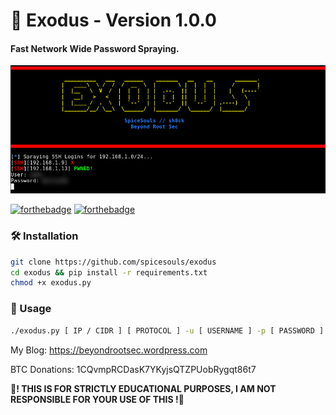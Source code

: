 # 🔑 Exodus - Version 1.0.0
#### Fast Network Wide Password Spraying.
![](exodus.png)

[![forthebadge](https://forthebadge.com/images/badges/made-with-python.svg)](https://forthebadge.com)
[![forthebadge](https://forthebadge.com/images/badges/built-with-love.svg)](https://forthebadge.com)

### 🛠 Installation

```sh
git clone https://github.com/spicesouls/exodus
cd exodus && pip install -r requirements.txt
chmod +x exodus.py
```

### 📃 Usage

```sh
./exodus.py [ IP / CIDR ] [ PROTOCOL ] -u [ USERNAME ] -p [ PASSWORD ] -t [ THREADS ]
```

My Blog: https://beyondrootsec.wordpress.com

BTC Donations: 1CQvmpRCDasK7YKyjsQTZPUobRygqt86t7

**🚧! THIS IS FOR STRICTLY EDUCATIONAL PURPOSES, I AM NOT RESPONSIBLE FOR YOUR USE OF THIS !🚧**
